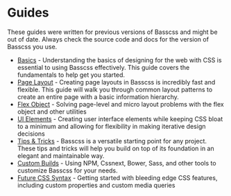 
# Guides

These guides were written for previous versions of Basscss and might be out of date. Always check the source code and docs for the version of Basscss you use.

- [Basics](Basics.md) - Understanding the basics of designing for the web with CSS is essential to using Basscss effectively. This guide covers the fundamentals to help get you started.
- [Page Layout](PageLayout.md) - Creating page layouts in Basscss is incredibly fast and flexible. This guide will walk you through common layout patterns to create an entire page with a basic information hierarchy.
- [Flex Object](FlexObject.md) - Solving page-level and micro layout problems with the flex object and other utilities
- [UI Elements](UIElements.md) - Creating user interface elements while keeping CSS bloat to a minimum and allowing for flexibility in making iterative design decisions
- [Tips & Tricks](TipsAndTricks.md) - Basscss is a versatile starting point for any project. These tips and tricks will help you build on top of its foundation in an elegant and maintainable way.
- [Custom Builds](CustomBuilds.md) - Using NPM, Cssnext, Bower, Sass, and other tools to customize Basscss for your needs.
- [Future CSS Syntax](FutureCSSSyntax.md) - Getting started with bleeding edge CSS features, including custom properties and custom media queries

